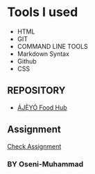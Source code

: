 # Tools I used

- HTML
- GIT
- COMMAND LINE TOOLS
- Markdown Syntax
- Github
- CSS

## REPOSITORY

- [ÁJẸ̀YÓ Food Hub](https://github.com/Oseni-Muhammad/ajeyo)

## Assignment

[Check Assignment](https://oseni-muhammad.github.io/ajeyo/)

### BY Oseni-Muhammad
